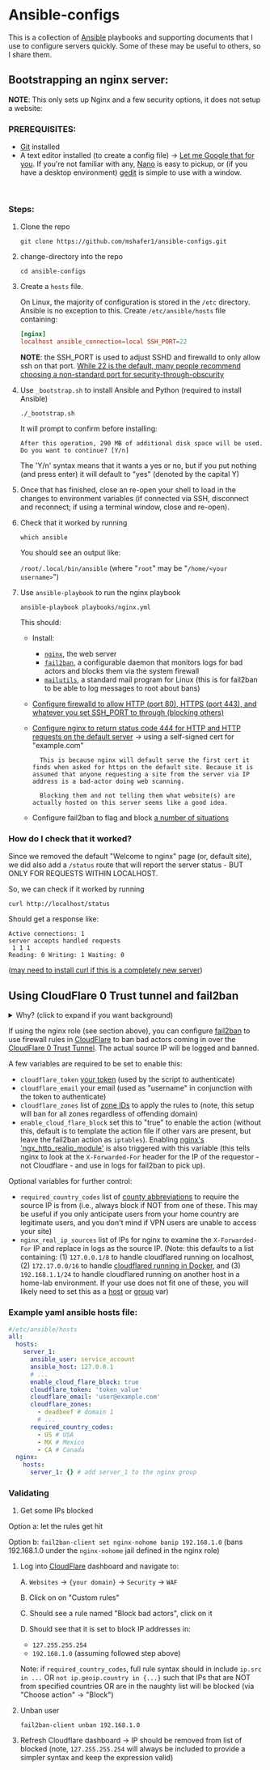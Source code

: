 # Ansible-configs

This is a collection of [Ansible](https://docs.ansible.com/ansible/latest/getting_started/index.html) playbooks and supporting documents that I use to configure servers quickly. Some of these may be useful to others, so I share them.

## Bootstrapping an nginx server:

**NOTE**: This only sets up Nginx and a few security options, it does not setup a website:

### PREREQUISITES:
* [Git](https://git-scm.com/downloads) installed
* A text editor installed (to create a config file) -> [Let me Google that for you](https://www.google.com/search?q=linux+console+text+editors&rlz=1C1GCEA_enUS1012US1012&sxsrf=APwXEdcWzTFj03j8fyh7jqjCnFsnF4WeTw%3A1680383561573&ei=SZ4oZIHCIpquqtsPjLSa6AE&ved=0ahUKEwjBipjKzIn-AhUal2oFHQyaBh0Q4dUDCBA&uact=5&oq=linux+console+text+editors&gs_lcp=Cgxnd3Mtd2l6LXNlcnAQAzIFCAAQgAQyBggAEBYQHjIGCAAQFhAeMgYIABAWEB4yBggAEBYQHjIGCAAQFhAeMgYIABAWEB4yBggAEBYQHjIGCAAQFhAeMgYIABAWEB46BwgAEIoFEEM6BggAEAcQHjoICAAQigUQkQI6BAgjECc6CAgAEIAEELEDOg4ILhCABBCxAxDHARDRAzoKCAAQgAQQFBCHAjoLCAAQFhAeEA8Q8QRKBAhBGABQAFjGI2DIJGgAcAF4AIABfYgB1BCSAQQxOC41mAEAoAEBwAEB&sclient=gws-wiz-serp). If you're not familiar with any, [Nano](https://www.howtogeek.com/42980/the-beginners-guide-to-nano-the-linux-command-line-text-editor/#:~:text=Running%20Nano&text=To%20open%20nano%20with%20an,nano%E2%80%9D%20at%20the%20command%20prompt.&text=Nano%20will%20follow%20the%20path,at%20the%20default%20nano%20screen.) is easy to pickup, or (if you have a desktop environment) [gedit](https://itsfoss.com/install-gedit-ubuntu/) is simple to use with a window.

<br/>

### Steps:

1. Clone the repo

    `git clone https://github.com/mshafer1/ansible-configs.git`

1. change-directory into the repo

    `cd ansible-configs`

1. Create a `hosts` file.

    On Linux, the majority of configuration is stored in the `/etc` directory. Ansible is no exception to this. Create `/etc/ansible/hosts` file containing:
    ```toml
    [nginx]
    localhost ansible_connection=local SSH_PORT=22
    ```

    **NOTE**: the SSH_PORT is used to adjust SSHD and firewalld to only allow ssh on that port. [While 22 is the default, many people recommend choosing a non-standard port for security-through-obscurity](https://www.howtogeek.com/443156/the-best-ways-to-secure-your-ssh-server/#:~:text=are%20being%20rejected.-,Avoid%20Port%2022,-Port%2022%20is)

1. Use `_bootstrap.sh` to install Ansible and Python (required to install Ansible)

    `./_bootstrap.sh`

    It will prompt to confirm before installing:
    ```
    After this operation, 290 MB of additional disk space will be used.
    Do you want to continue? [Y/n]
    ```
    The 'Y/n' syntax means that it wants a yes or no, but if you put nothing (and press enter) it will default to "yes" (denoted by the capital Y)

1. Once that has finished, close an re-open your shell to load in the changes to environment variables (if connected via SSH, disconnect and reconnect; if using a terminal window, close and re-open).

1. Check that it worked by running

    `which ansible`

    You should see an output like:

    `/root/.local/bin/ansible`
    (where "`root`" may be "`/home/<your username>`")

1. Use `ansible-playbook` to run the nginx playbook

    `ansible-playbook playbooks/nginx.yml`

    This should:
    * Install:
        - [`nginx`](https://www.nginx.com/), the web server
        - [`fail2ban`](https://www.fail2ban.org/wiki/index.php/Main_Page), a configurable daemon that monitors logs for bad actors and blocks them via the system firewall
        - [`mailutils`](https://packages.debian.org/stretch/mailutils), a standard mail program for Linux (this is for fail2ban to be able to log messages to root about bans)
    * [Configure firewalld to allow HTTP (port 80),  HTTPS (port 443), and whatever you set SSH_PORT to through (blocking others)](https://github.com/mshafer1/ansible-configs/blob/master/playbooks/roles/nginx/tasks/main.yml#L8)
    * [Configure nginx to return status code 444 for HTTP and HTTP requests on the default server](https://github.com/mshafer1/ansible-configs/blob/master/playbooks/roles/nginx/tasks/main.yml#L37) -> using a self-signed cert for "example.com"


            This is because nginx will default serve the first cert it finds when asked for https on the default site. Because it is assumed that anyone requesting a site from the server via IP address is a bad-actor doing web scanning. 
            
            Blocking them and not telling them what website(s) are actually hosted on this server seems like a good idea.
    
    * Configure fail2ban to flag and block [a number of situations](https://github.com/mshafer1/ansible-configs/blob/master/playbooks/roles/nginx/tasks/main.yml#:~:text=%2D%20name%3A-,Configure%20fail2ban,-become%3A%20true)



### **How do I check that it worked**?
Since we removed the default "Welcome to nginx" page (or, default site), we did also add a `/status` route that will report the server status - BUT ONLY FOR REQUESTS WITHIN LOCALHOST.

So, we can check if it worked by running 

`curl http://localhost/status`

Should get a response like:
```
Active connections: 1
server accepts handled requests
 1 1 1
Reading: 0 Writing: 1 Waiting: 0
```

([may need to install curl if this is a completely new server](https://command-not-found.com/curl))


## Using CloudFlare 0 Trust tunnel and fail2ban

<details>
<summary>Why? (click to expand if you want background)</summary>

I started working on using Fail2Ban's built-in Cloudflare action and got it working (and found how to validate) only to be met with a header saying:

> The Firewall Rules API and the associated Cloudflare Filters API are now deprecated. These APIs will stop working on 2025-01-15. You must migrate any automation based on the Firewall Rules API or Cloudflare Filters API to the Rulesets API before this date to prevent any issues.
>
>[source](https://web.archive.org/web/20240817201327/https://developers.cloudflare.com/waf/reference/migration-guides/firewall-rules-to-custom-rules/#relevant-changes-for-api-users)

So, ... I set to work figuring out how to adapt the concept to work with the [Rulesets API](https://web.archive.org/web/20240818003927/https://developers.cloudflare.com/waf/custom-rules/create-api/#example-b).

The result was this:
* A logging config that sets nginx logs to show [the forwarded IP]()
* a custom `cloufdflare-ban` action that is generated using `zone` IDs ([roughly equivalent to domain names](https://web.archive.org/web/20240808031659/https://developers.cloudflare.com/fundamentals/setup/find-account-and-zone-ids/))
* a Python helper script that handles the posting the current block rule ([idempotent](https://en.wikipedia.org/wiki/Idempotence)) 
</details>

If using the nginx role (see section above), you can configure [fail2ban]() to use firewall rules in [CloudFlare](https://www.cloudflare.com/) to ban bad actors coming in over the [CloudFlare 0 Trust Tunnel](https://developers.cloudflare.com/cloudflare-one/). The actual source IP will be logged and banned.

A few variables are required to be set to enable this:
* `cloudflare_token` [your token](https://developers.cloudflare.com/fundamentals/api/get-started/keys/#:~:text=your%20API%20key%3A-,Log%20in%20to%20the%20Cloudflare%20dashboard%20Open%20external%20link,to%20My%20Profile%20%3E%20API%20Tokens.) (used by the script to authenticate)
* `cloudflare_email` your email (used as "username" in conjunction with the token to authenticate)
* `cloudflare_zones` list of [zone IDs](https://developers.cloudflare.com/fundamentals/setup/find-account-and-zone-ids/) to apply the rules to (note, this setup will ban for all zones regardless of offending domain)
* `enable_cloud_flare_block` set this to "true" to enable the action (without this, default is to template the action file if other vars are present, but leave the fail2ban action as `iptables`). Enabling [nginx's 'ngx_http_realip_module'](https://nginx.org/en/docs/http/ngx_http_realip_module.html) is also triggered with this variable (this tells nginx to look at the `X-Forwarded-For` header for the IP of the requestor - not Cloudflare - and use in logs for fail2ban to pick up).


Optional variables for further control:
* `required_country_codes` list of [county abbreviations](https://developers.cloudflare.com/waf/custom-rules/use-cases/allow-traffic-from-specific-countries/) to require the source IP is from (i.e., always block if NOT from one of these. This may be useful if you only anticipate users from your home country are legitimate users, and you don't mind if VPN users are unable to access your site)
* `nginx_real_ip_sources` list of IPs for nginx to examine the `X-Forwarded-For` IP and replace in logs as the source IP. (Note: this defaults to a list containing: (1) `127.0.0.1/8` to handle cloudflared running on localhost, (2) `172.17.0.0/16` to handle [cloudflared running in Docker](https://support.hyperglance.com/knowledge/changing-the-default-docker-subnet#:~:text=By%20default%2C%20Docker%20uses%20172.17.0.0/16.), and (3) `192.168.1.1/24` to handle cloudflared running on another host in a home-lab environment. If your use does not fit one of these, you will likely need to set this as a [host](https://docs.ansible.com/ansible/latest/inventory_guide/intro_inventory.html#adding-variables-to-inventory) or [group](https://docs.ansible.com/ansible/latest/inventory_guide/intro_inventory.html#assigning-a-variable-to-many-machines-group-variables) var)

### Example yaml ansible hosts file:
```yaml
#/etc/ansible/hosts
all:
  hosts:
    server_1:
      ansible_user: service_account
      ansible_host: 127.0.0.1
      # ...
      enable_cloud_flare_block: true
      cloudflare_token: 'token_value'
      cloudflare_email: 'user@example.com'
      cloudflare_zones:
        - deadbeef # domain 1
        # ...
      required_country_codes:
        - US # USA
        - MX # Mexico
        - CA # Canada
  nginx:
    hosts:
      server_1: {} # add server_1 to the nginx group
```

### Validating

1. Get some IPs blocked

  Option a: let the rules get hit
  
  Option b: `fail2ban-client set nginx-nohome banip 192.168.1.0` (bans 192.168.1.0 under the `nginx-nohome` jail defined in the nginx role)
  
1. Log into [CloudFlare](https://www.cloudflare.com/) dashboard and navigate to:

    A. `Websites` -> `{your domain}` -> `Security` -> `WAF`

    B. Click on on "Custom rules"

    C. Should see a rule named "Block bad actors", click on it

    D. Should see that it is set to block IP addresses in:
      - `127.255.255.254`
      - `192.168.1.0` (assuming followed step above)
      
      Note: if `required_country_codes`, full rule syntax should in include `ip.src in ...` OR `not ip.geoip.country in {...}` such that IPs that are NOT from specified countries OR are in the naughty list will be blocked (via "Choose action" -> "Block")

1. Unban user

    `fail2ban-client unban 192.168.1.0`

1. Refresh Cloudflare dashboard -> IP should be removed from list of blocked (note, `127.255.255.254` will always be included to provide a simpler syntax and keep the expression valid)
